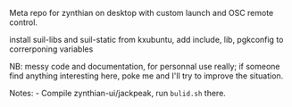 Meta repo for zynthian on desktop with custom launch and OSC remote control.

install suil-libs and suil-static from kxubuntu, add include, lib, pgkconfig to correrponing variables

NB: messy code and documentation, for personnal use really; if someone find anything interesting here, poke me and I'll try to improve the situation.

Notes:
    - Compile zynthian-ui/jackpeak, run `bulid.sh` there.